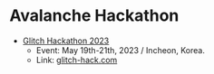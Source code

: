 # Avalanche Hackathon

- [Glitch Hackathon 2023](./glitch/2023)
  - Event: May 19th-21th, 2023 / Incheon, Korea.
  - Link: [glitch-hack.com](https://glitch-hack.com)

